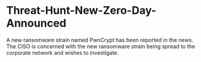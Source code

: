 # Threat-Hunt-New-Zero-Day-Announced
A new ransomware strain named PwnCrypt has been reported in the news. The CISO is concerned with the new ransomware strain being spread to the corporate network and wishes to investigate.
